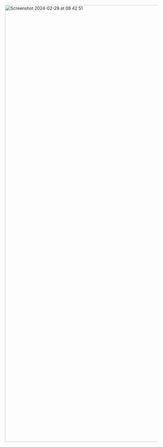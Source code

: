 <img width="1440" alt="Screenshot 2024-02-29 at 08 42 51" src="https://github.com/HesamFarjad/drum-kit/assets/81914229/6a62d604-5e76-4083-a1b9-c9de89da5d99">
